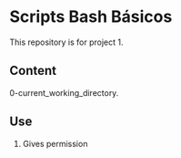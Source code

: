 # Scripts Bash Básicos

This repository is for project 1. 

## Content

0-current_working_directory.

## Use

1. Gives permission
  